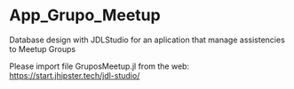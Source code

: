 # App_Grupo_Meetup
Database design with JDLStudio for an aplication that manage assistencies to Meetup Groups

Please import file GruposMeetup.jl from the web:
https://start.jhipster.tech/jdl-studio/
